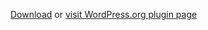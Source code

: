 [Download](https://downloads.wordpress.org/plugin/export2pdf.zip) or [visit WordPress.org plugin page](https://wordpress.org/plugins/export2pdf/)